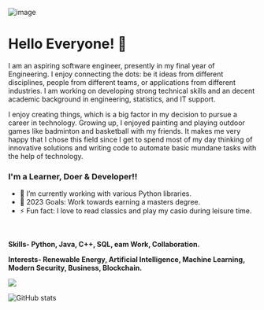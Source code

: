 ![image](https://user-images.githubusercontent.com/53052899/211491733-9c680afa-773c-40da-953b-5f536b2350ab.png)

# Hello Everyone! 👋  

I am an aspiring software engineer, presently in my final year of Engineering. I enjoy connecting the dots: be it ideas from different disciplines, people from different teams, or applications from different industries. I am working on developing strong technical skills and an decent academic background in engineering, statistics, and IT support. 

I enjoy creating things, which is a big factor in my decision to pursue a career in technology. Growing up, I enjoyed painting and playing outdoor games like badminton and basketball with my friends. It makes me very happy that I chose this field since I get to spend most of my day thinking of innovative solutions and writing code to automate basic mundane tasks with the help of technology.

### I'm a Learner, Doer & Developer!!

- 🌱 I’m currently working with various Python libraries.
- 🥅 2023 Goals: Work towards earning a masters degree.
- ⚡ Fun fact: I love to read classics and play my casio during leisure time.  

<br>  

**Skills- Python, Java, C++, SQL, eam Work, Collaboration.**

**Interests- Renewable Energy, Artificial Intelligence, Machine Learning, Modern Security, Business, Blockchain.** 
<br />

![](https://komarev.com/ghpvc/?username=shecoderfinally&color=a17ac8)

![GitHub stats](https://github-readme-stats.vercel.app/api?username=shecoderfinally&theme=nightowl&show_icons=true)



